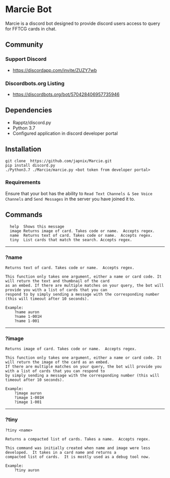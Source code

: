 # Marcie Bot
Marcie is a discord bot designed to provide discord users access to query for FFTCG cards in chat.

## Community
### Support Discord
- https://discordapp.com/invite/ZUZY7wb

### Discordbots.org Listing
- https://discordbots.org/bot/570428406957735946

## Dependencies
- Rapptz/discord.py
- Python 3.7
- Configured application in discord developer portal

## Installation
```
git clone  https://github.com/japnix/Marcie.git
pip install discord.py
./Python3.7 ./Marcie/marcie.py <bot token from developer portal>
```
### Requirements
Ensure that your bot has the ability to `Read Text Channels & See Voice Channels` and `Send Messages` in the server you have joined it to.

## Commands
```
  help  Shows this message
  image Returns image of card. Takes code or name.  Accepts regex.
  name  Returns text of card. Takes code or name.  Accepts regex.
  tiny  List cards that match the search. Accepts regex. 
```
___

### ?name <name>
```
Returns text of card. Takes code or name.  Accepts regex.

This function only takes one argument, either a name or card code. It will return the text and thumbnail of the card
as an embed. If there are multiple matches on your query, the bot will provide you with a list of cards that you can
respond to by simply sending a message with the corresponding number (this will timeout after 10 seconds).

Example:
    ?name auron
    ?name 1-001H
    ?name 1-001
```    
___

### ?image <name>
```
Returns image of card. Takes code or name.  Accepts regex.

This function only takes one argument, either a name or card code. It will return the image of the card as an embed.
If there are multiple matches on your query, the bot will provide you with a list of cards that you can respond to
by simply sending a message with the corresponding number (this will timeout after 10 seconds).

Example:
    ?image auron
    ?image 1-001H
    ?image 1-001
```
___

### ?tiny <name>
```
?tiny <name>

Returns a compacted list of cards. Takes a name.  Accepts regex.

This command was initially created when name and image were less developed.  It takes in a card name and returns a
compacted list of cards.  It is mostly used as a debug tool now.

Example:
    ?tiny auron
```
